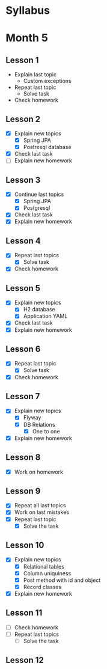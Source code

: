 # Syllabus

# Month 5

## Lesson 1
- Explain last topic
    - Custom exceptions
- Repeat last topic
    - Solve task
- Check homework

## Lesson 2
- [x]  Explain new topics
   - [x]  Spring JPA
   - [x]  Postresql database
- [x]  Check last task
- [ ]  Explain new homework

## Lesson 3
- [x]  Continue last topics
   - [x]  Spring JPA
   - [x]  Postgresql
- [x]  Check last task
- [x]  Explain new homework

## Lesson 4
- [x]  Repeat last topics
    - [x]  Solve task
- [x]  Check homework

## Lesson 5
- [x]  Explain new topics
    - [x]  H2 database
    - [x]  Application YAML
- [x]  Check last task
- [x]  Explain new homework

## Lesson 6
- [x]  Repeat last topic
    - [x]  Solve task
- [x]  Check homework

## Lesson 7
- [x]  Explain new topics
    - [x]  Flyway
    - [x]  DB Relations
        - [x]  One to one
- [x]  Explain new homework

## Lesson 8
- [x] Work on homework

## Lesson 9
- [x]  Repeat all last topics
- [x]  Work on last mistakes
- [x]  Repeat last topic
    - [x]  Solve the task

## Lesson 10
- [x]  Explain new topics
    - [x]  Relational tables
    - [x]  Column uniquiness
    - [x]  Post method with id and object
    - [x]  Record classes
- [x]  Explain new homework

## Lesson 11
- [ ]  Check homework
- [ ]  Repeat last topics
   - [ ]  Solve the task

## Lesson 12
